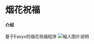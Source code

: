 # 烟花祝福

#### 介绍
基于Easyx的烟花祝福程序
![输入图片说明](https://foruda.gitee.com/images/1725892863193283275/d6fd5666_13095184.png "屏幕截图")